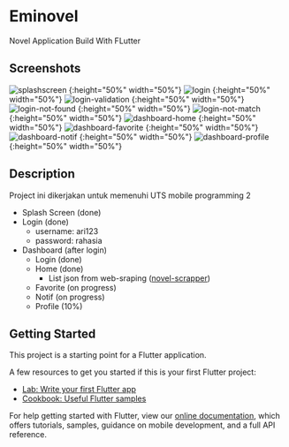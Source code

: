 # Eminovel

Novel Application Build With FLutter

## Screenshots
![splashscreen](https://raw.githubusercontent.com/aribrilliantsyah/eminovel/main/ss/splashscreen.jpg) {:height="50%" width="50%"}
![login](https://raw.githubusercontent.com/aribrilliantsyah/eminovel/main/ss/login.jpg) {:height="50%" width="50%"}
![login-validation](https://raw.githubusercontent.com/aribrilliantsyah/eminovel/main/ss/login-validation.jpg) {:height="50%" width="50%"}
![login-not-found](https://raw.githubusercontent.com/aribrilliantsyah/eminovel/main/ss/login-not-found.jpg) {:height="50%" width="50%"}
![login-not-match](https://raw.githubusercontent.com/aribrilliantsyah/eminovel/main/ss/login-not-match.jpg) {:height="50%" width="50%"}
![dashboard-home](https://raw.githubusercontent.com/aribrilliantsyah/eminovel/main/ss/dashboard-home.jpg) {:height="50%" width="50%"}
![dashboard-favorite](https://raw.githubusercontent.com/aribrilliantsyah/eminovel/main/ss/dashboard-favorite.jpg) {:height="50%" width="50%"}
![dashboard-notif](https://raw.githubusercontent.com/aribrilliantsyah/eminovel/main/ss/dashboard-notif.jpg) {:height="50%" width="50%"}
![dashboard-profile](https://raw.githubusercontent.com/aribrilliantsyah/eminovel/main/ss/dashboard-profile.jpg) {:height="50%" width="50%"}

## Description
Project ini dikerjakan untuk memenuhi UTS mobile programming 2 
- Splash Screen (done)
- Login (done)
  - username: ari123
  - password: rahasia
- Dashboard (after login)
  - Login (done)
  - Home (done)
    - List json from web-sraping ([novel-scrapper](https://github.com/aribrilliantsyah/novel-scrapper))
  - Favorite (on progress)
  - Notif (on progress)
  - Profile (10%)

## Getting Started

This project is a starting point for a Flutter application.

A few resources to get you started if this is your first Flutter project:

- [Lab: Write your first Flutter app](https://flutter.dev/docs/get-started/codelab)
- [Cookbook: Useful Flutter samples](https://flutter.dev/docs/cookbook)

For help getting started with Flutter, view our
[online documentation](https://flutter.dev/docs), which offers tutorials,
samples, guidance on mobile development, and a full API reference.



